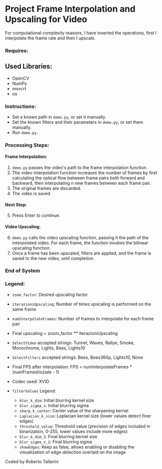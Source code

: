 # Project Frame Interpolation and Upscaling for Video

For computational complexity reasons, I have inverted the operations, first I interpolate the frame rate and then I upscale.

### Requires:
## Used Libraries:
- OpenCV
- NumPy
- msvcrt
- os

### Instructions:

- Set a known path in `demo.py`, or set it manually.
- Set the known filters and their parameters in `demo.py`, or set them manually.
- Run `demo.py`.

### Processing Steps:

#### Frame Interpolation:
1. `demo.py` passes the video's path to the frame interpolation function.
2. The video interpolation function increases the number of frames by first calculating the optical flow between frame pairs both forward and backward, then interpolating n new frames between each frame pair.
3. The original frames are discarded.
4. The video is saved.

#### Next Step:
5. Press Enter to continue.

#### Video Upscaling:
6. `demo.py` calls the video upscaling function, passing it the path of the interpolated video. For each frame, the function invokes the bilinear upscaling function.
7. Once a frame has been upscaled, filters are applied, and the frame is saved to the new video, until completion.

### End of System

### Legend:

- `zoom_factor`:                        Desired upscaling factor
- `iterazioniUpscaling`:                Number of times upscaling is performed on the same frame
- `numInterpolateFrames`:               Number of frames to interpolate for each frame pair

- Final upscaling = zoom_factor ** iterazioniUpscaling

- `SelectVideo` accepted strings:       Tunnel, Waves, Rallye, Smoke, Monochrome, Lights, Bees, Lights10
- `SelectFilters` accepted strings:     Bees, Bees360p, Lights10, None

- Final FPS after interpolation:  FPS = numInterpolateFrames * (numFramesIniziale - 1)

- Codec used: XVID

- `filterValues` Legend:

    * `blur_k_dim`:                       Initial blurring kernel size
    * `blur_sigma_x`:                     Initial blurring sigma
    * `sharp_k_center`:                   Center value of the sharpening kernel
    * `Laplacian_k_size`:                 Laplacian kernel size (lower values detect finer edges)
    * `threshold_value`:                  Threshold value (precision of edges included in binarization, 0-255, lower values include more edges)
    * `blur_k_dim_2`:                     Final blurring kernel size
    * `blur_sigma_x_2`:                   Final blurring sigma
    * `showEdges`:                        Keep as false, allows enabling or disabling the visualization of edge detection overlaid on the image


Coded by Roberto Tallarini


